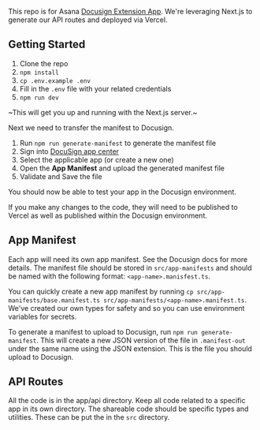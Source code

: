 This repo is for Asana [Docusign Extension App](https://developers.docusign.com/extension-apps/overview/). We're leveraging Next.js to generate our API routes and deployed via Vercel.

## Getting Started

1. Clone the repo
2. `npm install`
3. `cp .env.example .env`
4. Fill in the `.env` file with your related credentials
5. `npm run dev`

~This will get you up and running with the Next.js server.~

Next we need to transfer the manifest to Docusign.

1. Run `npm run generate-manifest` to generate the manifest file
2. Sign into [DocuSign app center](https://devconsole.docusign.com/apps)
3. Select the applicable app (or create a new one)
4. Open the **App Manifest** and upload the generated manifest file
5. Validate and Save the file

You should now be able to test your app in the Docusign environment.

If you make any changes to the code, they will need to be published to Vercel as well as published within the Docusign environment.

## App Manifest

Each app will need its own app manifest. See the Docusign docs for more details. The manifest file should be stored in `src/app-manifests` and should be named with the following format: `<app-name>.manisfest.ts`.

You can quickly create a new app manifest by running `cp src/app-manifests/base.manifest.ts src/app-manifests/<app-name>.manifest.ts`. We've created our own types for safety and so you can use environment variables for secrets.

To generate a manifest to upload to Docusign, run `npm run generate-manifest`. This will create a new JSON version of the file in `.manifest-out` under the same name using the JSON extension. This is the file you should upload to Docusign.

## API Routes

All the code is in the app/api directory. Keep all code related to a specific app in its own directory. The shareable code should be specific types and utilities. These can be put the in the `src` directory.
